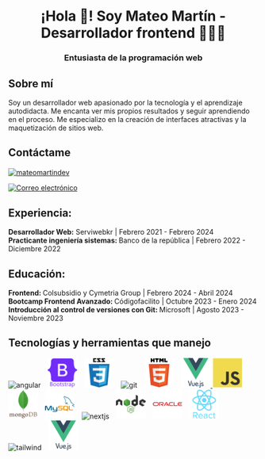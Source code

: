 <!---### Hola!
<h1> ¡Hola 👋! Soy Mateo Martín - Desarrollador web 👨🏻‍💻</h1>
<h3> Entusiasta de la programación web</h3>

MateoMartindev/MateoMartindev is a ✨ special ✨ repository because its `README.md` (this file) appears on your GitHub profile.
You can click the Preview link to take a look at your changes.

<img src="https://iconos8.es/icon/108784/javascript.png" alt="JavaScript"> --->

<h1 align="center">¡Hola 👋! Soy Mateo Martín - Desarrollador frontend 👨🏻‍💻</h1>
<h3 align="center">Entusiasta de la programación web</h3>

## Sobre mí
Soy un desarrollador web apasionado por la tecnología y el aprendizaje autodidacta. Me encanta ver mis propios resultados y seguir aprendiendo en el proceso. Me especializo en la creación de interfaces atractivas y la maquetización de sitios web.

## Contáctame

<p align="left">
<a href="https://linkedin.com/in/mateomartindev" target="blank"><img align="center" src="https://raw.githubusercontent.com/rahuldkjain/github-profile-readme-generator/master/src/images/icons/Social/linked-in-alt.svg" alt="mateomartindev" height="30" width="40" /></a>
</p>

[![Correo electrónico](https://img.shields.io/badge/Correo%20electrónico-mateomdev7%40gmail.com-blue)](mailto:mateomdev7@gmail.com)

## Experiencia:

<p>
  <strong>Desarrollador Web:</strong> Serviwebkr | Febrero 2021 - Febrero 2024
  <br>
   <strong>Practicante ingeniería sistemas: </strong> Banco de la república | Febrero 2022 - Diciembre 2022
  <br>

</p>

## Educación:

<p>
  <strong>Frontend: </strong> Colsubsidio y Cymetria Group | Febrero 2024 - Abril 2024
  <br>
  <strong>Bootcamp Frontend Avanzado: </strong> Códigofacilito | Octubre 2023 - Enero 2024
  <br>
   <strong>Introducción al control de versiones con Git: </strong> Microsoft | Agosto 2023 - Noviembre 2023
  <br>

</p>

## Tecnologías y herramientas que manejo

<p align="left"">
    <a href="https://angular.io" target="_blank" rel="noreferrer" style="margin-right: 10px; text-decoration: none;"> <img src="https://angular.io/assets/images/logos/angular/angular.svg" alt="angular" width="60" height="60"/> </a>
    <a href="https://getbootstrap.com" target="_blank" rel="noreferrer" style="margin-right: 10px; text-decoration: none;"> <img src="https://raw.githubusercontent.com/devicons/devicon/master/icons/bootstrap/bootstrap-plain-wordmark.svg" alt="bootstrap" width="60" height="60"/> </a>
    <a href="https://www.w3schools.com/css/" target="_blank" rel="noreferrer" style="margin-right: 10px; text-decoration: none;"> <img src="https://raw.githubusercontent.com/devicons/devicon/master/icons/css3/css3-original-wordmark.svg" alt="css3" width="60" height="60"/> </a>
    <a href="https://git-scm.com/" target="_blank" rel="noreferrer" style="margin-right: 10px; text-decoration: none;"> <img src="https://www.vectorlogo.zone/logos/git-scm/git-scm-icon.svg" alt="git" width="60" height="60"/> </a>
    <a href="https://www.w3.org/html/" target="_blank" rel="noreferrer" style="margin-right: 10px; text-decoration: none;"> <img src="https://raw.githubusercontent.com/devicons/devicon/master/icons/html5/html5-original-wordmark.svg" alt="html5" width="60" height="60"/> </a>
  <a href="https://vuejs.org/" target="_blank" rel="noreferrer" class="no-underline">
    <img src="https://raw.githubusercontent.com/devicons/devicon/master/icons/vuejs/vuejs-original-wordmark.svg" alt="vuejs" width="60" height="60" class="w-16 h-16">
</a>
    <a href="https://developer.mozilla.org/en-US/docs/Web/JavaScript" target="_blank" rel="noreferrer" style="margin-right: 10px; text-decoration: none;"> <img src="https://raw.githubusercontent.com/devicons/devicon/master/icons/javascript/javascript-original.svg" alt="javascript" width="60" height="60"/> </a>
    <a href="https://www.mongodb.com/" target="_blank" rel="noreferrer" style="margin-right: 10px; text-decoration: none;"> <img src="https://raw.githubusercontent.com/devicons/devicon/master/icons/mongodb/mongodb-original-wordmark.svg" alt="mongodb" width="60" height="60"/> </a>
    <a href="https://www.mysql.com/" target="_blank" rel="noreferrer" style="margin-right: 10px; text-decoration: none;"> <img src="https://raw.githubusercontent.com/devicons/devicon/master/icons/mysql/mysql-original-wordmark.svg" alt="mysql" width="60" height="60"/> </a>
    <a href="https://nextjs.org/" target="_blank" rel="noreferrer" style="margin-right: 10px; text-decoration: none;"> <img src="https://cdn.worldvectorlogo.com/logos/nextjs-2.svg" alt="nextjs" width="60" height="60"/> </a>
    <a href="https://nodejs.org" target="_blank" rel="noreferrer" style="margin-right: 10px; text-decoration: none;"> <img src="https://raw.githubusercontent.com/devicons/devicon/master/icons/nodejs/nodejs-original-wordmark.svg" alt="nodejs" width="60" height="60"/> </a>
    <a href="https://www.oracle.com/" target="_blank" rel="noreferrer" style="margin-right: 10px; text-decoration: none;"> <img src="https://raw.githubusercontent.com/devicons/devicon/master/icons/oracle/oracle-original.svg" alt="oracle" width="60" height="60"/> </a>
    <a href="https://reactjs.org/" target="_blank" rel="noreferrer" style="margin-right: 10px; text-decoration: none;"> <img src="https://raw.githubusercontent.com/devicons/devicon/master/icons/react/react-original-wordmark.svg" alt="react" width="60" height="60"/> </a>
    <a href="https://tailwindcss.com/" target="_blank" rel="noreferrer" style="margin-right: 10px; text-decoration: none;"> <img src="https://www.vectorlogo.zone/logos/tailwindcss/tailwindcss-icon.svg" alt="tailwind" width="60" height="60"/> </a>
    <a href="https://vuejs.org/" target="_blank" rel="noreferrer" style="text-decoration: none;"> <img src="https://raw.githubusercontent.com/devicons/devicon/master/icons/vuejs/vuejs-original-wordmark.svg" alt="vuejs" width="60" height="60"/> </a>
</p>
